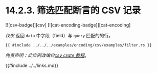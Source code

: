 # 14.2.3. 筛选匹配断言的 CSV 记录

[![csv-badge]][csv] [![cat-encoding-badge]][cat-encoding]

_仅仅_ 返回 `data` 中字段（field）与 `query` 匹配的的行。

```rust,edition2018
{{ #include ../../../examples/encoding/csv/examples/filter.rs }}
```

_免责声明：此实例改编自[csv crate 教程](https://docs.rs/csv/*/csv/tutorial/index.html#filter-by-search)_。

{{#include ../../links.md}}
